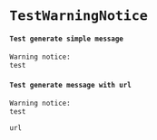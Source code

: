 # `TestWarningNotice`

#### `Test generate simple message`

```html
Warning notice:
test

```

#### `Test generate message with url`

```html
Warning notice:
test

url

```

